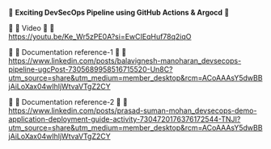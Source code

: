 🚀 **Exciting DevSecOps Pipeline using GitHub Actions & Argocd** 🚀<br>

 🚀 🚀 Video  🚀 🚀<br>
https://youtu.be/Ke_Wr5zPE0A?si=EwCIEqHuf78q2iqO

 🚀 🚀 Documentation reference-1  🚀 🚀<br>
https://www.linkedin.com/posts/balavignesh-manoharan_devsecops-pipeline-ugcPost-7305689958516715520-Un8C?utm_source=share&utm_medium=member_desktop&rcm=ACoAAAsY5dwBBjAiLoXax04wIhljWtvaVTgZ2CY

 🚀 🚀 Documentation reference-2  🚀 🚀<br>
https://www.linkedin.com/posts/prasad-suman-mohan_devsecops-demo-application-deployment-guide-activity-7304720176376172544-TNJI?utm_source=share&utm_medium=member_desktop&rcm=ACoAAAsY5dwBBjAiLoXax04wIhljWtvaVTgZ2CY

